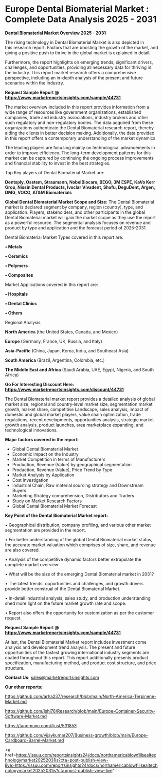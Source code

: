 # Europe Dental Biomaterial Market : Complete Data Analysis 2025 - 2031

<Strong> Dental Biomaterial Market Overview 2025 - 2031</strong>

The rising technology in Dental Biomaterial Market is also depicted in this research report. Factors that are boosting the growth of the market, and giving a positive push to thrive in the global market is explained in detail.

Furthermore, the report highlights on emerging trends, significant drivers, challenges, and opportunities, providing all necessary data for thriving in the industry. This report market research offers a comprehensive perspective, including an in-depth analysis of the present and future scenarios within the industry.

<strong>Request Sample Report @ <a href=https://www.marketreportsinsights.com/sample/44731>https://www.marketreportsinsights.com/sample/44731</a></strong>

The market overview included in this report provides information from a wide range of resources like government organizations, established companies, trade and industry associations, industry brokers and other such regulatory and non-regulatory bodies. The data acquired from these organizations authenticate the Dental Biomaterial research report, thereby aiding the clients in better decision making. Additionally, the data provided in this report offers a contemporary understanding of the market dynamics.

The leading players are focusing mainly on technological advancements in order to improve efficiency. The long-term development patterns for this market can be captured by continuing the ongoing process improvements and financial stability to invest in the best strategies.

Top Key players of Dental Biomaterial Market are:

<strong>Dentsply, Osstem, Straumann, NobelBiocare, BEGO, 3M ESPE, KaVo Kerr Grou, Nissin Dental Products, Ivoclar Vivadent, Shofu, DeguDent, Argen, DMG, VOCO, AT&M Biomaterials</strong>

<strong><b>Global Dental Biomaterial Market Scope and Size:</b></strong>
The Dental Biomaterial market is declared segment by company, region (country), type, and application. Players, stakeholders, and other participants in the global Dental Biomaterial market will gain the market scope as they use the report as a powerful resource. The segmental analysis focuses on revenue and product by type and application and the forecast period of 2025-2031.

Dental Biomaterial Market Types covered in this report are:

<strong>•  Metals

•  Ceramics

•  Polymers

•  Composites</strong>

Market Applications covered in this report are:

<strong>•  Hospitals

•  Dental Clinics

•  Others</strong> 

Regional Analysis

<strong>North America</strong> (the United States, Canada, and Mexico)

<strong>Europe</strong> (Germany, France, UK, Russia, and Italy)

<strong>Asia-Pacific</strong> (China, Japan, Korea, India, and Southeast Asia)

<strong>South America</strong> (Brazil, Argentina, Colombia, etc.)

<strong>The Middle East and Africa</strong> (Saudi Arabia, UAE, Egypt, Nigeria, and South Africa)

<strong>Go For Interesting Discount Here: <a href=https://www.marketreportsinsights.com/discount/44731>https://www.marketreportsinsights.com/discount/44731</a></strong>

The Dental Biomaterial market report provides a detailed analysis of global market size, regional and country-level market size, segmentation market growth, market share, competitive Landscape, sales analysis, impact of domestic and global market players, value chain optimization, trade regulations, recent developments, opportunities analysis, strategic market growth analysis, product launches, area marketplace expanding, and technological innovations.

<strong><b>Major factors covered in the report:</b></strong>
<ul>
  <li>Global Dental Biomaterial Market </li>
  <li>Economic Impact on the Industry</li>
  <li>Market Competition in terms of Manufacturers</li>
  <li>Production, Revenue (Value) by geographical segmentation</li>
  <li>Production, Revenue (Value), Price Trend by Type</li>
  <li>Market Analysis by Application</li>
  <li>Cost Investigation</li>
  <li>Industrial Chain, Raw material sourcing strategy and Downstream Buyers</li>
  <li>Marketing Strategy comprehension, Distributors and Traders</li>
  <li>Study on Market Research Factors</li>
  <li>Global Dental Biomaterial Market Forecast</li>
</ul>

<strong><b>Key Point of the Dental Biomaterial Market report:</b></strong>

• Geographical distribution, company profiling, and various other market segmentation are provided in the report.

• For better understanding of the global Dental Biomaterial market status, the accurate market valuation which comprises of size, share, and revenue are also covered.

• Analysis of the competitive dynamic factors better extrapolate the complete market overview

• What will be the size of the emerging Dental Biomaterial market in 2031?

• The latest trends, opportunities and challenges, and growth drivers provide better construal of the Dental Biomaterial Market.

• In-detail industrial analysis, sales study, and production understanding shed more light on the future market growth rate and scope.

• Report also offers the opportunity for customization as per the customer request.

<strong>Request Sample Report @ <a href=https://www.marketreportsinsights.com/sample/44731>https://www.marketreportsinsights.com/sample/44731</a></strong>

At last, the Dental Biomaterial Market report includes investment come analysis and development trend analysis. The present and future opportunities of the fastest growing international industry segments are coated throughout this report. This report additionally presents product specification, manufacturing method, and product cost structure, and price structure.

<strong>Contact Us:</strong>
sales@marketreportsinsights.com

<strong>Our other reports:</strong>

<a href=https://github.com/arha237/research/blob/main/North-America-Terpinene-Market.md>https://github.com/arha237/research/blob/main/North-America-Terpinene-Market.md</a>

<a href=https://github.com/Ishi78/Research/blob/main/Europe-Container-Security-Software-Market.md>https://github.com/Ishi78/Research/blob/main/Europe-Container-Security-Software-Market.md</a>

<a href=https://tanomuno.com/illust/531853>https://tanomuno.com/illust/531853</a>

<a href=https://github.com/vijaykumar207/Business-growth/blob/main/Europe-Cardboard-Barrel-Market.md>https://github.com/vijaykumar207/Business-growth/blob/main/Europe-Cardboard-Barrel-Market.md</a>

<a href=https://issuu.com/reportsinsights24/docs/northamericablowfillsealtechnologymarket20252031is?cta=post-publish-view-live>https://issuu.com/reportsinsights24/docs/northamericablowfillsealtechnologymarket20252031is?cta=post-publish-view-live</a>"
